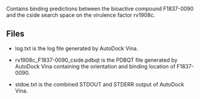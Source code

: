 Contains binding predictions between the bioactive compound F1837-0090 and the cside search space on the virulence factor rv1908c.

## Files

- log.txt is the log file generated by AutoDock Vina.

- rv1908c_F1837-0090_cside.pdbqt is the PDBQT file generated by AutoDock Vina containing the orientation and binding location of F1837-0090.

- stdoe.txt is the combined STDOUT and STDERR output of AutoDock Vina.

